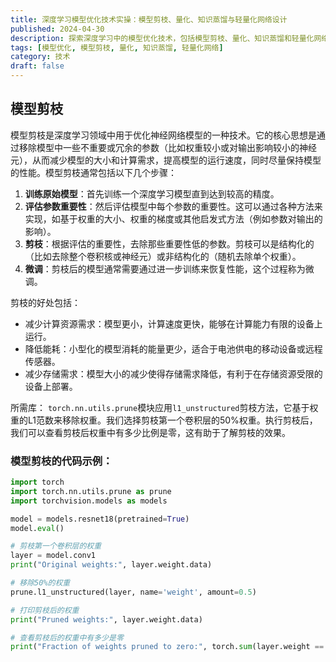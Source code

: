 ```yaml
---
title: 深度学习模型优化技术实操：模型剪枝、量化、知识蒸馏与轻量化网络设计
published: 2024-04-30
description: 探索深度学习中的模型优化技术，包括模型剪枝、量化、知识蒸馏和轻量化网络设计，旨在提升模型效率并减少计算资源需求。
tags: [模型优化, 模型剪枝, 量化, 知识蒸馏, 轻量化网络]
category: 技术
draft: false
---
```


## 模型剪枝

模型剪枝是深度学习领域中用于优化神经网络模型的一种技术。它的核心思想是通过移除模型中一些不重要或冗余的参数（比如权重较小或对输出影响较小的神经元），从而减少模型的大小和计算需求，提高模型的运行速度，同时尽量保持模型的性能。模型剪枝通常包括以下几个步骤：

1. **训练原始模型**：首先训练一个深度学习模型直到达到较高的精度。
2. **评估参数重要性**：然后评估模型中每个参数的重要性。这可以通过各种方法来实现，如基于权重的大小、权重的梯度或其他启发式方法（例如参数对输出的影响）。
3. **剪枝**：根据评估的重要性，去除那些重要性低的参数。剪枝可以是结构化的（比如去除整个卷积核或神经元）或非结构化的（随机去除单个权重）。
4. **微调**：剪枝后的模型通常需要通过进一步训练来恢复性能，这个过程称为微调。

剪枝的好处包括：
- 减少计算资源需求：模型更小，计算速度更快，能够在计算能力有限的设备上运行。
- 降低能耗：小型化的模型消耗的能量更少，适合于电池供电的移动设备或远程传感器。
- 减少存储需求：模型大小的减少使得存储需求降低，有利于在存储资源受限的设备上部署。

所需库：
`torch.nn.utils.prune`模块应用`l1_unstructured`剪枝方法，它基于权重的L1范数来移除权重。我们选择剪枝第一个卷积层的50%权重。执行剪枝后，我们可以查看剪枝后权重中有多少比例是零，这有助于了解剪枝的效果。

### 模型剪枝的代码示例：

```python
import torch
import torch.nn.utils.prune as prune
import torchvision.models as models

model = models.resnet18(pretrained=True)
model.eval()

# 剪枝第一个卷积层的权重
layer = model.conv1
print("Original weights:", layer.weight.data)

# 移除50%的权重
prune.l1_unstructured(layer, name='weight', amount=0.5)

# 打印剪枝后的权重
print("Pruned weights:", layer.weight.data)

# 查看剪枝后的权重中有多少是零
print("Fraction of weights pruned to zero:", torch.sum(layer.weight == 0).item() / layer.weight.nelement())







